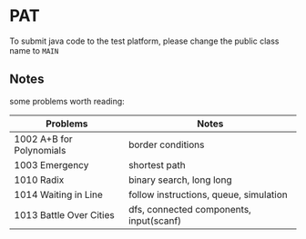 # PAT

To submit java code to the test platform, please change the public class name to `MAIN`

## Notes

some problems worth reading:

| Problems                 | Notes                                   |
| ------------------------ | --------------------------------------- |
| 1002 A+B for Polynomials | border conditions                       |
| 1003 Emergency           | shortest path                           |
| 1010 Radix               | binary search, long long                |
| 1014 Waiting in Line     | follow instructions, queue, simulation  |
| 1013 Battle Over Cities  | dfs, connected components, input(scanf) |


